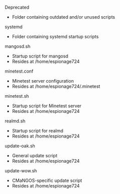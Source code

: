 Deprecated
- Folder containing outdated and/or unused scripts

systemd
- Folder containing systemd startup scripts

mangosd.sh
- Startup script for mangosd
- Resides at /home/espionage724

minetest.conf
- Minetest server configuration
- Resides at /home/espionage724/.minetest

minetest.sh
- Startup script for Minetest server
- Resides at /home/espionage724

realmd.sh
- Startup script for realmd
- Resides at /home/espionage724

update-oak.sh
- General update script
- Resides at /home/espionage724

update-wow.sh
- CMaNGOS-specific update script
- Resides at /home/espionage724
